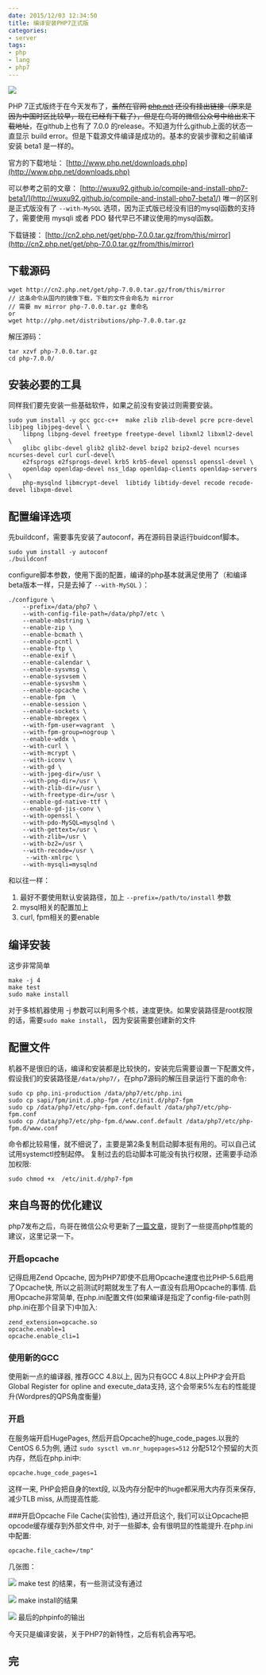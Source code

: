 ```yaml
---
date: 2015/12/03 12:34:50
title: 编译安装PHP7正式版
categories:
- server
tags:
- php
- lang
- php7
---
```

![](/images/php.jpg)

PHP 7正式版终于在今天发布了，<del>虽然在官网 [php.net](php.net) 还没有挂出链接（原来是因为中国时区比较早，现在已经有下载了），但是在鸟哥的微信公众号中给出来下载地址</del>，在github上也有了 7.0.0  的release。不知道为什么github上面的状态一直显示 build error。但是下载源文件编译是成功的。基本的安装步骤和之前编译安装 beta1 是一样的。

官方的下载地址： [http://www.php.net/downloads.php](http://www.php.net/downloads.php)

可以参考之前的文章： [http://wuxu92.github.io/compile-and-install-php7-beta1/](http://wuxu92.github.io/compile-and-install-php7-beta1/) 唯一的区别是正式版没有了 `--with-MySQL`  选项，因为正式版已经没有旧的mysql函数的支持了，需要使用 mysqli 或者 PDO 替代早已不建议使用的mysql函数。

下载链接：  [http://cn2.php.net/get/php-7.0.0.tar.gz/from/this/mirror](http://cn2.php.net/get/php-7.0.0.tar.gz/from/this/mirror)

<!-- more -->
## 下载源码 ##
```
wget http://cn2.php.net/get/php-7.0.0.tar.gz/from/this/mirror
// 这条命令从国内的镜像下载，下载的文件会命名为 mirror
// 需要 mv mirror php-7.0.0.tar.gz 重命名
or
wget http://php.net/distributions/php-7.0.0.tar.gz
```
解压源码： 

```
tar xzvf php-7.0.0.tar.gz
cd php-7.0.0/
```

## 安装必要的工具 ##
同样我们要先安装一些基础软件，如果之前没有安装过则需要安装。

```
sudo yum install -y gcc gcc-c++  make zlib zlib-devel pcre pcre-devel  libjpeg libjpeg-devel \
    libpng libpng-devel freetype freetype-devel libxml2 libxml2-devel \
    glibc glibc-devel glib2 glib2-devel bzip2 bzip2-devel ncurses ncurses-devel curl curl-devel\
    e2fsprogs e2fsprogs-devel krb5 krb5-devel openssl openssl-devel \
    openldap openldap-devel nss_ldap openldap-clients openldap-servers \
    php-mysqlnd libmcrypt-devel  libtidy libtidy-devel recode recode-devel libxpm-devel
```

## 配置编译选项 ##
先buildconf，需要事先安装了autoconf，再在源码目录运行buidconf脚本。

```
sudo yum install -y autoconf
./buildconf
```
configure脚本参数，使用下面的配置，编译的php基本就满足使用了（和编译beta版本一样，只是去掉了 `--with-MySQL` ）：

```
./configure \
    --prefix=/data/php7 \
    --with-config-file-path=/data/php7/etc \
    --enable-mbstring \
    --enable-zip \
    --enable-bcmath \
    --enable-pcntl \
    --enable-ftp \
    --enable-exif \
    --enable-calendar \
    --enable-sysvmsg \
    --enable-sysvsem \
    --enable-sysvshm \
    --enable-opcache \
    --enable-fpm  \
    --enable-session \
    --enable-sockets \
    --enable-mbregex \
    --with-fpm-user=vagrant  \
    --with-fpm-group=nogroup \
    --enable-wddx \
    --with-curl \
    --with-mcrypt \
    --with-iconv \
    --with-gd \
    --with-jpeg-dir=/usr \
    --with-png-dir=/usr \
    --with-zlib-dir=/usr \
    --with-freetype-dir=/usr \
    --enable-gd-native-ttf \
    --enable-gd-jis-conv \
    --with-openssl \
    --with-pdo-MySQL=mysqlnd \
    --with-gettext=/usr \
    --with-zlib=/usr \
    --with-bz2=/usr \
    --with-recode=/usr \
     --with-xmlrpc \
    --with-mysqli=mysqlnd
```
和以往一样：

1. 最好不要使用默认安装路径，加上 ```--prefix=/path/to/install``` 参数
2. mysql相关的配置加上
3. curl, fpm相关的要enable

## 编译安装 ##
这步非常简单

```
make -j 4
make test
sudo make install
```
对于多核机器使用 -j 参数可以利用多个核，速度更快。如果安装路径是root权限的话，需要`sudo make install`， 因为安装需要创建新的文件

## 配置文件 ##
机器不是很旧的话，编译和安装都是比较快的，安装完后需要设置一下配置文件，假设我们的安装路径是`/data/php7/`，在php7源码的解压目录运行下面的命令:

```
sudo cp php.ini-production /data/php7/etc/php.ini
sudo cp sapi/fpm/init.d.php-fpm /etc/init.d/php7-fpm
sudo cp /data/php7/etc/php-fpm.conf.default /data/php7/etc/php-fpm.conf
sudo cp /data/php7/etc/php-fpm.d/www.conf.default /data/php7/etc/php-fpm.d/www.conf
```
命令都比较易懂，就不细说了，主要是第2条复制启动脚本挺有用的。可以自己试试用systemctl控制起停。
复制过去的启动脚本可能没有执行权限，还需要手动添加权限:

```
sudo chmod +x  /etc/init.d/php7-fpm
```

## 来自鸟哥的优化建议
php7发布之后，鸟哥在微信公众号更新了[一篇文章](http://mp.weixin.qq.com/s?__biz=MzIwNDExMjIzNA==&mid=401084310&idx=1&sn=82e16e3096862fc2ca460072bd7350d7&scene=23&srcid=1204VvYIHoePMaPt2VWSNdsh#rd)，提到了一些提高php性能的建议，这里记录一下。

### 开启opcache
记得启用Zend Opcache, 因为PHP7即使不启用Opcache速度也比PHP-5.6启用了Opcache快, 所以之前测试时期就发生了有人一直没有启用Opcache的事情. 启用Opcache非常简单, 在php.ini配置文件(如果编译是指定了config-file-path则php.ini在那个目录下)中加入:

```
zend_extension=opcache.so
opcache.enable=1
opcache.enable_cli=1
```
### 使用新的GCC
使用新一点的编译器, 推荐GCC 4.8以上, 因为只有GCC 4.8以上PHP才会开启Global Register for opline and execute_data支持, 这个会带来5%左右的性能提升(Wordpres的QPS角度衡量)

### 开启
在服务端开启HugePages, 然后开启Opcache的huge_code_pages.以我的CentOS 6.5为例, 通过 `sudo sysctl vm.nr_hugepages=512` 分配512个预留的大页内存，然后在php.ini中:

```
opcache.huge_code_pages=1
```
这样一来, PHP会把自身的text段, 以及内存分配中的huge都采用大内存页来保存, 减少TLB miss, 从而提高性能.

###开启Opcache File Cache(实验性), 
通过开启这个, 我们可以让Opcache把opcode缓存缓存到外部文件中, 对于一些脚本, 会有很明显的性能提升.在php.ini中配置:

```
opcache.file_cache=/tmp"
```

几张图：

![](/images/post/test-result.png)
make test 的结果，有一些测试没有通过

![](/images/post/make-install.png)
make install的结果

![](/images/post/info.php.png)
最后的phpinfo的输出

今天只是编译安装，关于PHP7的新特性，之后有机会再写吧。

## 完 ##